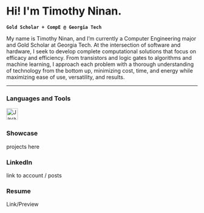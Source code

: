# Hi! I'm Timothy Ninan.

**`Gold Scholar + CompE @ Georgia Tech`**

My name is Timothy Ninan, and I’m currently a Computer Engineering major and Gold Scholar at Georgia Tech. At the intersection of software and hardware, I seek to develop complete computational solutions that focus on efficacy and efficiency. From transistors and logic gates to algorithms and machine learning, I approach each problem with a thorough understanding of technology from the bottom up, minimizing cost, time, and energy while maximizing ease of use, versatility, and results.

<!-- <p align="left">
      <a href="https://www.linkedin.com/TimothyNinan">
         <img alt="youtube subscribers" title="Subscribe to my YouTube channel" src="https://custom-icon-badges.demolab.com/youtube/channel/subscribers/UC2WHjPDvbE6O328n17ZGcfg?color=%23E05D44&label=CONNECT&logo=icons8-linkedin-64&logoColor=white&style=for-the-badge&labelColor=CE4630"/></a> 
      <a href="https://www.youtube.com/c/fknight">
         <img alt="youtube views" title="YouTube views" src="https://custom-icon-badges.demolab.com/youtube/channel/views/UC2WHjPDvbE6O328n17ZGcfg?color=%23E1AD0E&logo=eye&logoColor=white&style=for-the-badge&labelColor=C79600"/></a> 
      <a href="https://github.com/ForrestKnight?tab=followers">
         <img alt="followers" title="Follow me on Github" src="https://custom-icon-badges.demolab.com/github/followers/ForrestKnight?color=236ad3&labelColor=1155ba&style=for-the-badge&logo=person-add&label=Follow&logoColor=white"/></a>
      <a href="https://github.com/ForrestKnight?tab=repositories&sort=stargazers">
         <img alt="total stars" title="Total stars on GitHub" src="https://custom-icon-badges.demolab.com/github/stars/ForrestKnight?color=55960c&style=for-the-badge&labelColor=488207&logo=star"/></a>
   </p>
   -->

[//]: <> (Comment for Inline Custom Links [Text you see][linkVariable])

---

### Languages and Tools

<img align="left" alt="Java" width="30px" style="padding-right:10px;" src="https://cdn.jsdelivr.net/gh/devicons/devicon/icons/java/java-original.svg"/>

<br />

# 

### Showcase

projects here

### LinkedIn

link to account / posts

### Resume

Link/Preview

[linkVariable]: https://google.com
